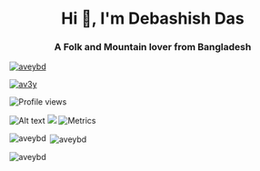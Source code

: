 <h1 align="center">Hi 👋, I'm Debashish Das</h1>
<h3 align="center">A Folk and Mountain lover from Bangladesh</h3>

<p align="left"> <a href="https://github.com/ryo-ma/github-profile-trophy"><img src="https://github-profile-trophy.vercel.app/?username=aveybd" alt="aveybd" /></a> </p>

<p align="left"> <a href="https://twitter.com/av3y" target="blank"><img src="https://img.shields.io/twitter/follow/av3y?logo=twitter&style=for-the-badge" alt="av3y" /></a> </p>

![Profile views](https://gpvc.arturio.dev/aveybd)  

![Alt text](https://wakatime.com/share/@avey/f1464303-e977-421a-826a-d75486a24337.svg?sanitize=true)
<img src="https://wakatime.com/share/@avey/f1464303-e977-421a-826a-d75486a24337.svg?sanitize=true">
![Metrics](https://metrics.lecoq.io/aveybd?template=classic&isocalendar=1&languages=1&stars=1&followup=1&people=1&projects=1&code=1&activity=1&achievements=1&notable=1&discussions=1&lines=1&repositories=1&gists=1&introduction=1&pagespeed=1&tweets=1&rss=1&repositories=100&repositories.batch=100&repositories.forks=false&repositories.affiliations=owner&isocalendar.duration=full-year&languages.limit=8&languages.sections=most-used&languages.colors=github&languages.aliases=javascript%3AJS%20html%3AHTML%20c%3AC%20css%3ACSS%20python%3APython&languages.threshold=0%25&languages.indepth=true&languages.analysis.timeout=15&languages.categories=markup%2C%20programming&languages.recent.categories=markup%2C%20programming&languages.recent.load=300&languages.recent.days=14&stars.limit=4&followup.sections=repositories&followup.indepth=false&people.limit=24&people.size=28&people.types=followers%2C%20following&people.identicons=true&people.shuffle=true&projects.limit=4&projects.descriptions=false&code.lines=12&code.load=100&code.visibility=public&activity.limit=5&activity.load=300&activity.days=14&activity.filter=all&activity.visibility=all&activity.timestamps=false&achievements.threshold=C&achievements.secrets=true&achievements.display=compact&achievements.limit=0&notable.from=organization&notable.repositories=true&notable.indepth=true&introduction.title=true&pagespeed.url=https%3A%2F%2Fdebashish.dev&pagespeed.detailed=false&pagespeed.screenshot=false&tweets.attachments=false&tweets.limit=2&tweets.user=av3y&rss.source=https%3A%2F%2Fddeb.me%2Ffeed.xml&rss.limit=4&config.timezone=Asia%2FDhaka)

<p><img align="left" src="https://github-readme-stats.vercel.app/api/top-langs?username=aveybd&show_icons=true&locale=en&layout=compact" alt="aveybd" /></p>

<p>&nbsp;<img align="center" src="https://github-readme-stats.vercel.app/api?username=aveybd&show_icons=true&locale=en" alt="aveybd" /></p>

<p><img align="center" src="https://github-readme-streak-stats.herokuapp.com/?user=aveybd&" alt="aveybd" /></p>
